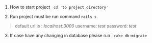 1. How to start project 
` cd 'to project directory'`

2. Run project must be run command 
` rails s `

> default url is : _localhost:3000_
> username: _test_
> password: _test_

3. If case have any changing in database please run : 
 `rake db:migrate`
